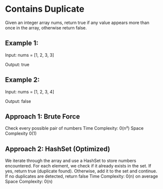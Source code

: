# Contains Duplicate

Given an integer array nums, return true if any value appears more than once in the array, otherwise return false.

## Example 1:

Input: nums = [1, 2, 3, 3]

Output: true

## Example 2:

Input: nums = [1, 2, 3, 4]

Output: false

## Approach 1: Brute Force
Check every possible pair of numbers
Time Complexity: 0(n²)
Space Complexity 0(1)

## Approach 2: HashSet (Optimized) 
We iterate through the array and use a HashSet to store numbers encountered. For each element, we check if it already exists in the set. If yes, return true (duplicate found). Otherwise, add it to the set and continue. If no duplicates are detected, return false
Time Complexity: 0(n) on average 
Space Complexity: 0(n)
